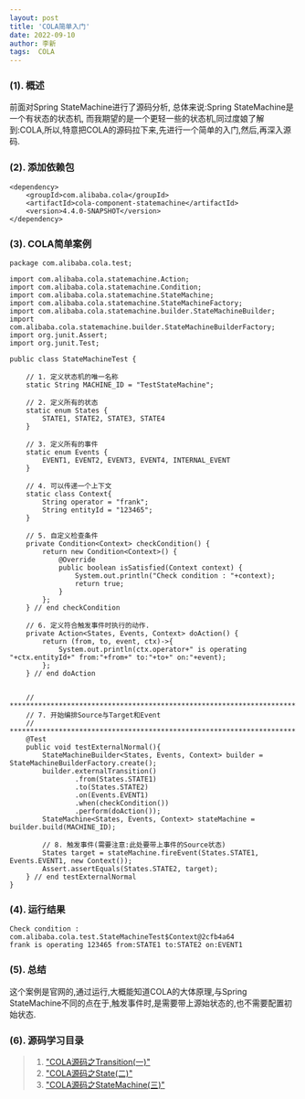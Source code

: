 ```yaml
---
layout: post
title: 'COLA简单入门' 
date: 2022-09-10
author: 李新
tags:  COLA
---
```


### (1). 概述
前面对Spring StateMachine进行了源码分析,
总体来说:Spring StateMachine是一个有状态的状态机,
而我期望的是一个更轻一些的状态机,同过度娘了解到:COLA,所以,特意把COLA的源码拉下来,先进行一个简单的入门,然后,再深入源码. 
### (2). 添加依赖包
```
<dependency>
	<groupId>com.alibaba.cola</groupId>
	<artifactId>cola-component-statemachine</artifactId>
	<version>4.4.0-SNAPSHOT</version>
</dependency>
```
### (3). COLA简单案例
```
package com.alibaba.cola.test;

import com.alibaba.cola.statemachine.Action;
import com.alibaba.cola.statemachine.Condition;
import com.alibaba.cola.statemachine.StateMachine;
import com.alibaba.cola.statemachine.StateMachineFactory;
import com.alibaba.cola.statemachine.builder.StateMachineBuilder;
import com.alibaba.cola.statemachine.builder.StateMachineBuilderFactory;
import org.junit.Assert;
import org.junit.Test;

public class StateMachineTest {
    
	// 1. 定义状态机的唯一名称
    static String MACHINE_ID = "TestStateMachine";

	// 2. 定义所有的状态
    static enum States {
        STATE1, STATE2, STATE3, STATE4
    }

    // 3. 定义所有的事件
    static enum Events {
        EVENT1, EVENT2, EVENT3, EVENT4, INTERNAL_EVENT
    }

	// 4. 可以传递一个上下文
    static class Context{
        String operator = "frank";
        String entityId = "123465";
    }
	
	// 5. 自定义检查条件
	private Condition<Context> checkCondition() {
		return new Condition<Context>() {
			@Override
			public boolean isSatisfied(Context context) {
				System.out.println("Check condition : "+context);
				return true;
			}
		};
	} // end checkCondition
	
	// 6. 定义符合触发事件时执行的动作.
	private Action<States, Events, Context> doAction() {
		return (from, to, event, ctx)->{
			System.out.println(ctx.operator+" is operating "+ctx.entityId+" from:"+from+" to:"+to+" on:"+event);
		};
	} // end doAction
	
	
	// **********************************************************************
	// 7. 开始编排Source与Target和Event
	// **********************************************************************
    @Test
    public void testExternalNormal(){
        StateMachineBuilder<States, Events, Context> builder = StateMachineBuilderFactory.create();
        builder.externalTransition()
                .from(States.STATE1)
                .to(States.STATE2)
                .on(Events.EVENT1)
                .when(checkCondition())
                .perform(doAction());
        StateMachine<States, Events, Context> stateMachine = builder.build(MACHINE_ID);
		
		// 8. 触发事件(需要注意:此处要带上事件的Source状态)
        States target = stateMachine.fireEvent(States.STATE1, Events.EVENT1, new Context());
        Assert.assertEquals(States.STATE2, target);
    } // end testExternalNormal
}
```
### (4). 运行结果
```
Check condition : com.alibaba.cola.test.StateMachineTest$Context@2cfb4a64
frank is operating 123465 from:STATE1 to:STATE2 on:EVENT1
```
### (5). 总结
这个案例是官网的,通过运行,大概能知道COLA的大体原理,与Spring StateMachine不同的点在于,触发事件时,是需要带上源始状态的,也不需要配置初始状态.  

### (6). 源码学习目录
> 1. ["COLA源码之Transition(一)"](/2022/09/10/COLA-Transition.html)    
> 2. ["COLA源码之State(二)"](/2022/09/10/COLA-State.html)    
> 3. ["COLA源码之StateMachine(三)"](/2022/09/10/COLA-StateMachine.html)   
